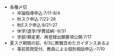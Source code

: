 ﻿---
layout: post
categories: [慶應通信, News]
tags: [慶應通信, NL]
author: tmo
---
* 各種〆切
  * 卒論指導申込:7/11-8/4
  * 秋スク申込:7/22-28
  * 秋Eスク申込:8/21-27
  * 休学/退学/学費延納:-8/31
  * 学部/類変更、再登録出願要項公開:7/17
* 夏スク期間の前、8/3に教職含めたガイダンスあるよ
  * 事前質問受付、教員による個別相談申込:-7/10